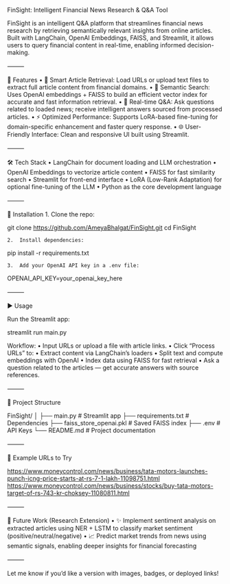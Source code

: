 FinSight: Intelligent Financial News Research & Q&A Tool

FinSight is an intelligent Q&A platform that streamlines financial news research by retrieving semantically relevant insights from online articles. Built with LangChain, OpenAI Embeddings, FAISS, and Streamlit, it allows users to query financial content in real-time, enabling informed decision-making.

⸻

🚀 Features
	•	🔎 Smart Article Retrieval: Load URLs or upload text files to extract full article content from financial domains.
	•	🧠 Semantic Search: Uses OpenAI embeddings + FAISS to build an efficient vector index for accurate and fast information retrieval.
	•	💬 Real-time Q&A: Ask questions related to loaded news; receive intelligent answers sourced from processed articles.
	•	⚡ Optimized Performance: Supports LoRA-based fine-tuning for domain-specific enhancement and faster query response.
	•	🌐 User-Friendly Interface: Clean and responsive UI built using Streamlit.

⸻

🛠️ Tech Stack
	•	LangChain for document loading and LLM orchestration
	•	OpenAI Embeddings to vectorize article content
	•	FAISS for fast similarity search
	•	Streamlit for front-end interface
	•	LoRA (Low-Rank Adaptation) for optional fine-tuning of the LLM
	•	Python as the core development language

⸻

🔧 Installation
	1.	Clone the repo:

git clone https://github.com/AmeyaBhalgat/FinSight.git
cd FinSight

	2.	Install dependencies:

pip install -r requirements.txt

	3.	Add your OpenAI API key in a .env file:

OPENAI_API_KEY=your_openai_key_here



⸻

▶️ Usage

Run the Streamlit app:

streamlit run main.py

Workflow:
	•	Input URLs or upload a file with article links.
	•	Click “Process URLs” to:
	•	Extract content via LangChain’s loaders
	•	Split text and compute embeddings with OpenAI
	•	Index data using FAISS for fast retrieval
	•	Ask a question related to the articles — get accurate answers with source references.

⸻

📂 Project Structure

FinSight/
│
├── main.py                  # Streamlit app
├── requirements.txt         # Dependencies
├── faiss_store_openai.pkl   # Saved FAISS index
├── .env                     # API Keys
└── README.md                # Project documentation



⸻

🧪 Example URLs to Try

https://www.moneycontrol.com/news/business/tata-motors-launches-punch-icng-price-starts-at-rs-7-1-lakh-11098751.html
https://www.moneycontrol.com/news/business/stocks/buy-tata-motors-target-of-rs-743-kr-choksey-11080811.html



⸻

📌 Future Work (Research Extension)
	•	✨ Implement sentiment analysis on extracted articles using NER + LSTM to classify market sentiment (positive/neutral/negative)
	•	📈 Predict market trends from news using semantic signals, enabling deeper insights for financial forecasting

⸻

Let me know if you’d like a version with images, badges, or deployed links!
